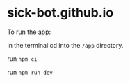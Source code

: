 # sick-bot.github.io

To run the app:

in the terminal cd into the `/app` directory.

run `npm ci`

run `npm run dev`